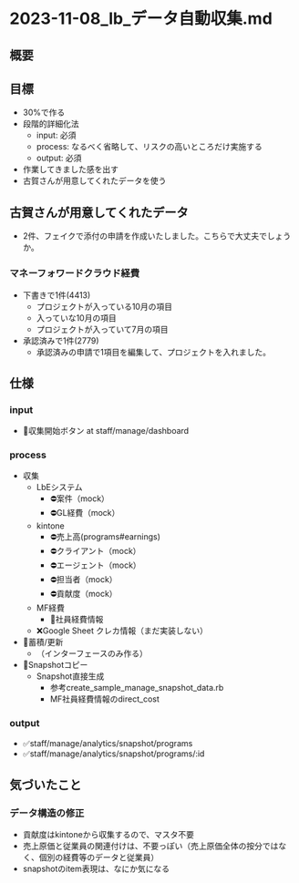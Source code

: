 # 2023-11-08_lb_データ自動収集.md
## 概要

## 目標
- 30%で作る
- 段階的詳細化法
  - input: 必須
  - process: なるべく省略して、リスクの高いところだけ実施する
  - output: 必須
- 作業してきました感を出す
- 古賀さんが用意してくれたデータを使う

## 古賀さんが用意してくれたデータ
- 2件、フェイクで添付の申請を作成いたしました。こちらで大丈夫でしょうか。
### マネーフォワードクラウド経費
- 下書きで1件(4413)
  - プロジェクトが入っている10月の項目
  - 入っていな10月の項目
  - プロジェクトが入っていて7月の項目
- 承認済みで1件(2779)
  - 承認済みの申請で1項目を編集して、プロジェクトを入れました。

## 仕様
### input
- 📌収集開始ボタン at staff/manage/dashboard
### process
- 収集
  - LbEシステム
    - ⛔️案件（mock）
    - ⛔️GL経費（mock）
  - kintone
    - ⛔️売上高(programs#earnings)
    - ⛔️クライアント（mock）
    - ⛔️エージェント（mock）
    - ⛔️担当者（mock）
    - ⛔️貢献度（mock）
  - MF経費
    - 📌社員経費情報
  - ❌Google Sheet クレカ情報（まだ実装しない）
- 📌蓄積/更新
  - （インターフェースのみ作る）
- 📌Snapshotコピー
  - Snapshot直接生成
    - 参考create_sample_manage_snapshot_data.rb
    - MF社員経費情報のdirect_cost
### output
- ✅staff/manage/analytics/snapshot/programs
- ✅staff/manage/analytics/snapshot/programs/:id

## 気づいたこと
### データ構造の修正
- 貢献度はkintoneから収集するので、マスタ不要
- 売上原価と従業員の関連付けは、不要っぽい（売上原価全体の按分ではなく、個別の経費等のデータと従業員）
- snapshotのitem表現は、なにか気になる

